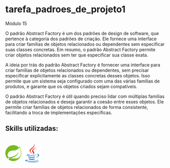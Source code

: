 # tarefa_padroes_de_projeto1


Módulo 15

O padrão Abstract Factory é um dos padrões de design de software, que pertence à categoria dos padrões de criação. Ele fornece uma interface para criar famílias de objetos relacionados ou dependentes sem especificar suas classes concretas. Em resumo, o padrão Abstract Factory permite criar objetos relacionados sem ter que especificar sua classe exata.

A ideia por trás do padrão Abstract Factory é fornecer uma interface para criar famílias de objetos relacionados ou dependentes, sem precisar especificar explicitamente as classes concretas desses objetos. Isso permite que um sistema seja configurado com uma das várias famílias de produtos, e garante que os objetos criados sejam compatíveis.

O padrão Abstract Factory é útil quando preciso lidar com múltiplas famílias de objetos relacionados e deseja garantir a coesão entre esses objetos. Ele permite criar famílias de objetos relacionados de forma consistente, facilitando a troca de implementações específicas.

## Skills utilizadas:
<div style="display: inline_block"><br>
   <img align="center" alt="Spring" height="50" width="50" src="https://raw.githubusercontent.com/devicons/devicon/master/icons/spring/spring-original.svg">
  <img align="center" alt="Spring" height="60" width="60" src="https://raw.githubusercontent.com/devicons/devicon/master/icons/java/java-original.svg">

